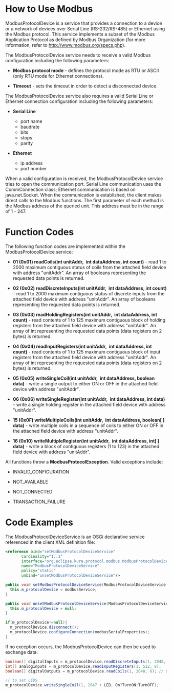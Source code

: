# How to Use Modbus

ModbusProtocolDevice is a service that provides a connection to a device or a network of devices over Serial Line (RS-232/RS-485) or Ethernet using the Modbus protocol. This service implements a subset of the Modbus Application Protocol as defined by Modbus Organization (for more information, refer to <http://www.modbus.org/specs.php>).

The ModbusProtocolDevice service needs to receive a valid Modbus configuration including the following parameters:

* **Modbus protocol mode** - defines the protocol mode as RTU or ASCII (only RTU mode for Ethernet connections).

* **Timeout** - sets the timeout in order to detect a disconnected device.

The ModbusProtocolDevice service also requires a valid Serial Line or Ethernet connection configuration including the following parameters:

* **Serial Line**  
  * port name
  * baudrate
  * bits
  * stops
  * parity
  
* **Ethernet**  
  * ip address
  * port number

When a valid configuration is received, the ModbusProtocolDevice service tries to open the communication port. Serial Line communication uses the CommConnection class; Ethernet communication is based on java.net.Socket. When the communication is established, the client makes direct calls to the Modbus functions. The first parameter of each method is the Modbus address of the queried unit. This address must be in the range of 1 - 247.

# Function Codes

The following function codes are implemented within the ModbusProtocolDevice service:

* **01 (0x01) readCoils(int unitAddr,  int dataAddress, int count)** - read 1 to 2000 maximum contiguous status of coils from the attached field device with address "unitAddr". An array of booleans representing the requested data points is returned.

* **02 (0x02) readDiscreteInputs(int unitAddr,  int dataAddress, int count)** - read 1 to 2000 maximum contiguous status of discrete inputs from the attached field device with address "unitAddr". An array of booleans representing the requested data points is returned.

* **03 (0x03) readHoldingRegisters(int unitAddr,  int dataAddress, int count)** - read contents of 1 to 125 maximum contiguous block of holding registers from the attached field device with address "unitAddr". An array of int representing the requested data points (data registers on 2 bytes) is returned.

* **04 (0x04) readInputRegisters(int unitAddr,  int dataAddress, int count)** - read contents of 1 to 125 maximum contiguous block of input registers from the attached field device with address "unitAddr". An array of int representing the requested data points (data registers  on 2 bytes) is returned.

* **05 (0x05) writeSingleCoil(int unitAddr,  int dataAddress, boolean data)** -  write a single output to either ON or OFF in the attached field device with address "unitAddr".

* **06 (0x06) writeSingleRegister(int unitAddr,  int dataAddress, int data)** - write a single holding register in the attached field device with address "unitAddr".

* **15 (0x0F) writeMultipleCoils(int unitAddr,  int dataAddress, boolean[ ] data)** - write multiple coils in a sequence of coils to either ON or OFF in the attached field device with address "unitAddr".

* **16 (0x10) writeMultipleRegister(int unitAddr,  int dataAddress, int[ ] data)** - write a block of contiguous registers (1 to 123) in the attached field device with address "unitAddr".

All functions throw a **ModbusProtocolException**. Valid exceptions include:

* INVALID_CONFIGURATION

* NOT_AVAILABLE

* NOT_CONNECTED

* TRANSACTION_FAILURE

# Code Examples

The ModbusProtocolDeviceService is an OSGi declarative service referenced in the client XML definition file:
```xml
<reference bind="setModbusProtocolDeviceService"
       cardinality="1..1"
       interface="org.eclipse.kura.protocol.modbus.ModbusProtocolDeviceService"
       name="ModbusProtocolDeviceService"
       policy="static"
       unbind="unsetModbusProtocolDeviceService"/>
```
```java
public void setModbusProtocolDeviceService(ModbusProtocolDeviceService modbusService) {
  this.m_protocolDevice = modbusService;
}

public void unsetModbusProtocolDeviceService(ModbusProtocolDeviceService modbusService) {
  this.m_protocolDevice = null;
}
```
```java
if(m_protocolDevice!=null){
  m_protocolDevice.disconnect();
  m_protocolDevice.configureConnection(modbusSerialProperties);
}
```
If no exception occurs, the ModbusProtocolDevice can then be used to exchange data:
```java
boolean[] digitalInputs = m_protocolDevice.readDiscreteInputs(1, 2048, 8);
int[] analogInputs = m_protocolDevice.readInputRegisters(1, 512, 8);
boolean[] digitalOutputs = m_protocolDevice.readCoils(1, 2048, 6); // LEDS

// to set LEDS
m_protocolDevice.writeSingleCoil(1, 2047 + LED, On?TurnON:TurnOFF);
```
